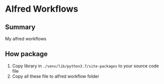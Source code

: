 # Alfred Workflows

## Summary

My alfred workflows

## How package

1. Copy library in `./venv/lib/python3.7/site-packages` to your source code file
2. Copy all these file to alfred workflow folder
